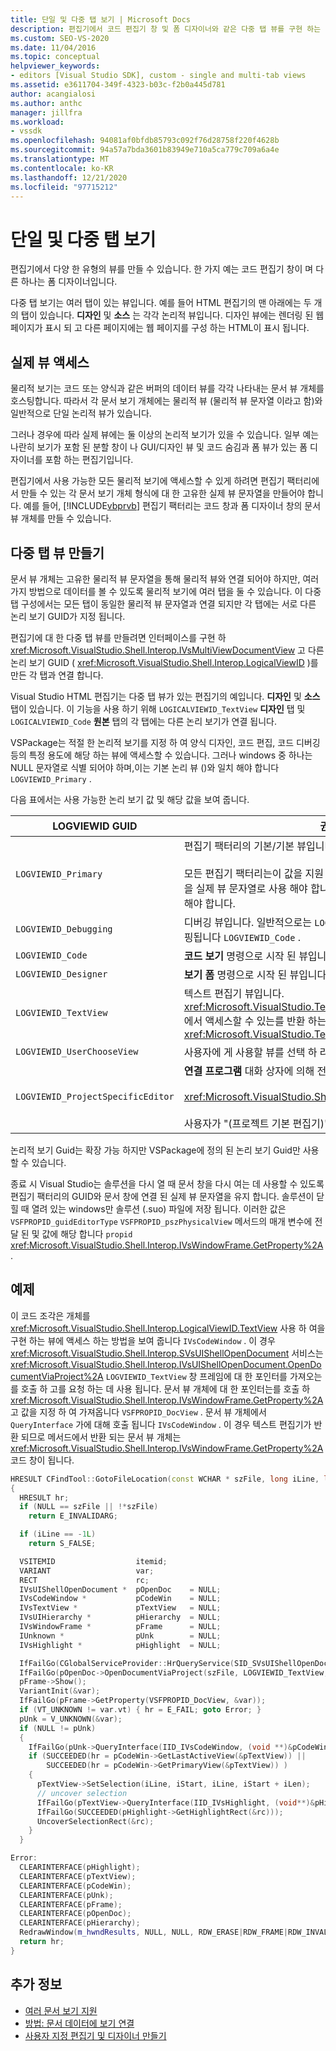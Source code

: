 ```yaml
---
title: 단일 및 다중 탭 보기 | Microsoft Docs
description: 편집기에서 코드 편집기 창 및 폼 디자이너와 같은 다중 탭 뷰를 구현 하는 방법에 대해 알아봅니다.
ms.custom: SEO-VS-2020
ms.date: 11/04/2016
ms.topic: conceptual
helpviewer_keywords:
- editors [Visual Studio SDK], custom - single and multi-tab views
ms.assetid: e3611704-349f-4323-b03c-f2b0a445d781
author: acangialosi
ms.author: anthc
manager: jillfra
ms.workload:
- vssdk
ms.openlocfilehash: 94081af0bfdb85793c092f76d28758f220f4628b
ms.sourcegitcommit: 94a57a7bda3601b83949e710a5ca779c709a6a4e
ms.translationtype: MT
ms.contentlocale: ko-KR
ms.lasthandoff: 12/21/2020
ms.locfileid: "97715212"
---
```

# <a name="single-and-multi-tab-views"></a>단일 및 다중 탭 보기
편집기에서 다양 한 유형의 뷰를 만들 수 있습니다. 한 가지 예는 코드 편집기 창이 며 다른 하나는 폼 디자이너입니다.

 다중 탭 보기는 여러 탭이 있는 뷰입니다. 예를 들어 HTML 편집기의 맨 아래에는 두 개의 탭이 있습니다. **디자인** 및 **소스** 는 각각 논리적 뷰입니다. 디자인 뷰에는 렌더링 된 웹 페이지가 표시 되 고 다른 페이지에는 웹 페이지를 구성 하는 HTML이 표시 됩니다.

## <a name="accessing-physical-views"></a>실제 뷰 액세스
 물리적 보기는 코드 또는 양식과 같은 버퍼의 데이터 뷰를 각각 나타내는 문서 뷰 개체를 호스팅합니다. 따라서 각 문서 보기 개체에는 물리적 뷰 (물리적 뷰 문자열 이라고 함)와 일반적으로 단일 논리적 뷰가 있습니다.

 그러나 경우에 따라 실제 뷰에는 둘 이상의 논리적 보기가 있을 수 있습니다. 일부 예는 나란히 보기가 포함 된 분할 창이 나 GUI/디자인 뷰 및 코드 숨김과 폼 뷰가 있는 폼 디자이너를 포함 하는 편집기입니다.

 편집기에서 사용 가능한 모든 물리적 보기에 액세스할 수 있게 하려면 편집기 팩터리에서 만들 수 있는 각 문서 보기 개체 형식에 대 한 고유한 실제 뷰 문자열을 만들어야 합니다. 예를 들어, [!INCLUDE[vbprvb](../code-quality/includes/vbprvb_md.md)] 편집기 팩터리는 코드 창과 폼 디자이너 창의 문서 뷰 개체를 만들 수 있습니다.

## <a name="creating-multi-tabbed-views"></a>다중 탭 뷰 만들기
 문서 뷰 개체는 고유한 물리적 뷰 문자열을 통해 물리적 뷰와 연결 되어야 하지만, 여러 가지 방법으로 데이터를 볼 수 있도록 물리적 보기에 여러 탭을 둘 수 있습니다. 이 다중 탭 구성에서는 모든 탭이 동일한 물리적 뷰 문자열과 연결 되지만 각 탭에는 서로 다른 논리 보기 GUID가 지정 됩니다.

 편집기에 대 한 다중 탭 뷰를 만들려면 인터페이스를 구현 하 <xref:Microsoft.VisualStudio.Shell.Interop.IVsMultiViewDocumentView> 고 다른 논리 보기 GUID ( <xref:Microsoft.VisualStudio.Shell.Interop.LogicalViewID> )를 만든 각 탭과 연결 합니다.

 Visual Studio HTML 편집기는 다중 탭 뷰가 있는 편집기의 예입니다. **디자인** 및 **소스** 탭이 있습니다. 이 기능을 사용 하기 위해 `LOGICALVIEWID_TextView` **디자인** 탭 및 `LOGICALVIEWID_Code` **원본** 탭의 각 탭에는 다른 논리 보기가 연결 됩니다.

 VSPackage는 적절 한 논리적 보기를 지정 하 여 양식 디자인, 코드 편집, 코드 디버깅 등의 특정 용도에 해당 하는 뷰에 액세스할 수 있습니다. 그러나 windows 중 하나는 NULL 문자열로 식별 되어야 하며,이는 기본 논리 뷰 ()와 일치 해야 합니다 `LOGVIEWID_Primary` .

 다음 표에서는 사용 가능한 논리 보기 값 및 해당 값을 보여 줍니다.

|LOGVIEWID GUID|권장 사용|
|--------------------|---------------------|
|`LOGVIEWID_Primary`|편집기 팩터리의 기본/기본 뷰입니다.<br /><br /> 모든 편집기 팩터리는이 값을 지원 해야 합니다. 이 뷰에서는 NULL 문자열을 실제 뷰 문자열로 사용 해야 합니다. 논리적 뷰를 하나 이상이 값으로 설정 해야 합니다.|
|`LOGVIEWID_Debugging`|디버깅 뷰입니다. 일반적으로는 `LOGVIEWID_Debugging` 와 동일한 뷰에 매핑됩니다 `LOGVIEWID_Code` .|
|`LOGVIEWID_Code`|**코드 보기** 명령으로 시작 된 뷰입니다.|
|`LOGVIEWID_Designer`|**보기 폼** 명령으로 시작 된 뷰입니다.|
|`LOGVIEWID_TextView`|텍스트 편집기 뷰입니다. <xref:Microsoft.VisualStudio.TextManager.Interop.IVsCodeWindow>에서 액세스할 수 있는를 반환 하는 뷰입니다 <xref:Microsoft.VisualStudio.TextManager.Interop.IVsTextView> .|
|`LOGVIEWID_UserChooseView`|사용자에 게 사용할 뷰를 선택 하 라는 메시지를 표시 합니다.|
|`LOGVIEWID_ProjectSpecificEditor`|**연결 프로그램** 대화 상자에 의해 전달 됩니다.<br /><br /> <xref:Microsoft.VisualStudio.Shell.Interop.IVsProject.OpenItem%2A><br /><br /> 사용자가 "(프로젝트 기본 편집기)" 항목을 선택 하는 경우|

 논리적 보기 Guid는 확장 가능 하지만 VSPackage에 정의 된 논리 보기 Guid만 사용할 수 있습니다.

 종료 시 Visual Studio는 솔루션을 다시 열 때 문서 창을 다시 여는 데 사용할 수 있도록 편집기 팩터리의 GUID와 문서 창에 연결 된 실제 뷰 문자열을 유지 합니다. 솔루션이 닫힐 때 열려 있는 windows만 솔루션 (.suo) 파일에 저장 됩니다. 이러한 값은 `VSFPROPID_guidEditorType` `VSFPROPID_pszPhysicalView` 메서드의 매개 변수에 전달 된 및 값에 해당 합니다 `propid` <xref:Microsoft.VisualStudio.Shell.Interop.IVsWindowFrame.GetProperty%2A> .

## <a name="example"></a>예제
 이 코드 조각은 개체를 <xref:Microsoft.VisualStudio.Shell.Interop.LogicalViewID.TextView> 사용 하 여을 구현 하는 뷰에 액세스 하는 방법을 보여 줍니다 `IVsCodeWindow` . 이 경우 <xref:Microsoft.VisualStudio.Shell.Interop.SVsUIShellOpenDocument> 서비스는 <xref:Microsoft.VisualStudio.Shell.Interop.IVsUIShellOpenDocument.OpenDocumentViaProject%2A> `LOGVIEWID_TextView` 창 프레임에 대 한 포인터를 가져오는를 호출 하 고를 요청 하는 데 사용 됩니다. 문서 뷰 개체에 대 한 포인터는를 호출 하 <xref:Microsoft.VisualStudio.Shell.Interop.IVsWindowFrame.GetProperty%2A> 고 값을 지정 하 여 가져옵니다 `VSFPROPID_DocView` . 문서 뷰 개체에서 `QueryInterface` 가에 대해 호출 됩니다 `IVsCodeWindow` . 이 경우 텍스트 편집기가 반환 되므로 메서드에서 반환 되는 문서 뷰 개체는 <xref:Microsoft.VisualStudio.Shell.Interop.IVsWindowFrame.GetProperty%2A> 코드 창이 됩니다.

```cpp
HRESULT CFindTool::GotoFileLocation(const WCHAR * szFile, long iLine, long iStart, long iLen)
{
  HRESULT hr;
  if (NULL == szFile || !*szFile)
    return E_INVALIDARG;

  if (iLine == -1L)
    return S_FALSE;

  VSITEMID                  itemid;
  VARIANT                   var;
  RECT                      rc;
  IVsUIShellOpenDocument *  pOpenDoc    = NULL;
  IVsCodeWindow *           pCodeWin    = NULL;
  IVsTextView *             pTextView   = NULL;
  IVsUIHierarchy *          pHierarchy  = NULL;
  IVsWindowFrame *          pFrame      = NULL;
  IUnknown *                pUnk        = NULL;
  IVsHighlight *            pHighlight  = NULL;

  IfFailGo(CGlobalServiceProvider::HrQueryService(SID_SVsUIShellOpenDocument, IID_IVsUIShellOpenDocument, (void **)&pOpenDoc));
  IfFailGo(pOpenDoc->OpenDocumentViaProject(szFile, LOGVIEWID_TextView, NULL, &pHierarchy, &itemid, &pFrame));
  pFrame->Show();
  VariantInit(&var);
  IfFailGo(pFrame->GetProperty(VSFPROPID_DocView, &var));
  if (VT_UNKNOWN != var.vt) { hr = E_FAIL; goto Error; }
  pUnk = V_UNKNOWN(&var);
  if (NULL != pUnk)
  {
    IfFailGo(pUnk->QueryInterface(IID_IVsCodeWindow, (void **)&pCodeWin));
    if (SUCCEEDED(hr = pCodeWin->GetLastActiveView(&pTextView)) ||
        SUCCEEDED(hr = pCodeWin->GetPrimaryView(&pTextView)) )
    {
      pTextView->SetSelection(iLine, iStart, iLine, iStart + iLen);
      // uncover selection
      IfFailGo(pTextView->QueryInterface(IID_IVsHighlight, (void**)&pHighlight));
      IfFailGo(SUCCEEDED(pHighlight->GetHighlightRect(&rc)));
      UncoverSelectionRect(&rc);
    }
  }

Error:
  CLEARINTERFACE(pHighlight);
  CLEARINTERFACE(pTextView);
  CLEARINTERFACE(pCodeWin);
  CLEARINTERFACE(pUnk);
  CLEARINTERFACE(pFrame);
  CLEARINTERFACE(pOpenDoc);
  CLEARINTERFACE(pHierarchy);
  RedrawWindow(m_hwndResults, NULL, NULL, RDW_ERASE|RDW_FRAME|RDW_INVALIDATE|RDW_ALLCHILDREN);
  return hr;
}
```

## <a name="see-also"></a>추가 정보
- [여러 문서 보기 지원](../extensibility/supporting-multiple-document-views.md)
- [방법: 문서 데이터에 보기 연결](../extensibility/how-to-attach-views-to-document-data.md)
- [사용자 지정 편집기 및 디자이너 만들기](../extensibility/creating-custom-editors-and-designers.md)
